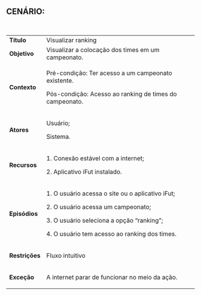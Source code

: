 ## CENÁRIO:
<br>

<table class="table table-striped border">
    <tr>
        <td>
            <b>Título</b>
        </td>
        <td>
            Visualizar ranking
        </td>
    </tr>
    <tr>
        <td>
            <b>Objetivo</b>
        </td>
        <td>
            Visualizar a colocação dos times em um campeonato.
        </td>
    </tr>
    <tr>
        <td>
            <b>Contexto</b>
        </td>
        <td>
            <p>Pré-condição: Ter acesso a um campeonato existente.</p>
            <p>Pós-condição: Acesso ao ranking de times do campeonato.</p>
        </td>
    </tr>
    <tr>
        <td>
            <b>Atores</b>
        </td>
        <td>
            <p>Usuário;</p>
            <p>Sistema.</p>
        </td>
    </tr>
    <tr>
        <td>
            <b>Recursos</b>
        </td>
        <td>
            <p>1. Conexão estável com a internet;</p>
            <p>2. Aplicativo iFut instalado.</p>
        </td>
    </tr>
    <tr>
        <td>
            <b>Episódios</b>
        </td>
        <td>
            <p>1. O usuário acessa o site ou o aplicativo iFut;</p>
            <p>2. O usuário acessa um campeonato;</p>
            <p>3. O usuário seleciona a opção “ranking”;</p>
            <p>4. O usuário tem acesso ao ranking dos times.</p>
        </td>
    </tr>
    <tr>
        <td>
            <b>Restrições</b>
        </td>
        <td>
            <p>Fluxo intuitivo</p>
        </td>
    </tr>
    <tr>
        <td>
            <b>Exceção</b>
        </td>
        <td>
            <p>A internet parar de funcionar no meio da ação.</p>
        </td>
    </tr>
</table>